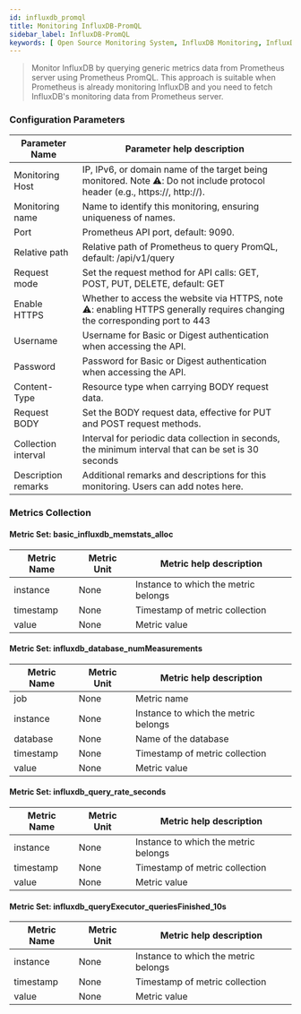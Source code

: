 ```yaml
---
id: influxdb_promql
title: Monitoring InfluxDB-PromQL
sidebar_label: InfluxDB-PromQL
keywords: [ Open Source Monitoring System, InfluxDB Monitoring, InfluxDB-PromQL Monitoring ]
---
```


> Monitor InfluxDB by querying generic metrics data from Prometheus server using Prometheus PromQL. This approach is suitable when Prometheus is already monitoring InfluxDB and you need to fetch InfluxDB's monitoring data from Prometheus server.

### Configuration Parameters

|   Parameter Name    |                                                 Parameter help description                                                 |
|---------------------|----------------------------------------------------------------------------------------------------------------------------|
| Monitoring Host     | IP, IPv6, or domain name of the target being monitored. Note ⚠️: Do not include protocol header (e.g., https://, http://). |
| Monitoring name     | Name to identify this monitoring, ensuring uniqueness of names.                                                            |
| Port                | Prometheus API port, default: 9090.                                                                                        |
| Relative path       | Relative path of Prometheus to query PromQL, default: /api/v1/query                                                        |
| Request mode        | Set the request method for API calls: GET, POST, PUT, DELETE, default: GET                                                 |
| Enable HTTPS        | Whether to access the website via HTTPS, note ⚠️: enabling HTTPS generally requires changing the corresponding port to 443 |
| Username            | Username for Basic or Digest authentication when accessing the API.                                                        |
| Password            | Password for Basic or Digest authentication when accessing the API.                                                        |
| Content-Type        | Resource type when carrying BODY request data.                                                                             |
| Request BODY        | Set the BODY request data, effective for PUT and POST request methods.                                                     |
| Collection interval | Interval for periodic data collection in seconds, the minimum interval that can be set is 30 seconds                       |
| Description remarks | Additional remarks and descriptions for this monitoring. Users can add notes here.                                         |

### Metrics Collection

#### Metric Set: basic_influxdb_memstats_alloc

| Metric Name | Metric Unit |       Metric help description        |
|-------------|-------------|--------------------------------------|
| instance    | None        | Instance to which the metric belongs |
| timestamp   | None        | Timestamp of metric collection       |
| value       | None        | Metric value                         |

#### Metric Set: influxdb_database_numMeasurements

| Metric Name | Metric Unit |       Metric help description        |
|-------------|-------------|--------------------------------------|
| job         | None        | Metric name                          |
| instance    | None        | Instance to which the metric belongs |
| database    | None        | Name of the database                 |
| timestamp   | None        | Timestamp of metric collection       |
| value       | None        | Metric value                         |

#### Metric Set: influxdb_query_rate_seconds

| Metric Name | Metric Unit |       Metric help description        |
|-------------|-------------|--------------------------------------|
| instance    | None        | Instance to which the metric belongs |
| timestamp   | None        | Timestamp of metric collection       |
| value       | None        | Metric value                         |

#### Metric Set: influxdb_queryExecutor_queriesFinished_10s

| Metric Name | Metric Unit |       Metric help description        |
|-------------|-------------|--------------------------------------|
| instance    | None        | Instance to which the metric belongs |
| timestamp   | None        | Timestamp of metric collection       |
| value       | None        | Metric value                         |

